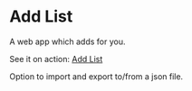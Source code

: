 # Add List

A web app which adds for you.

See it on action: [Add List](https://vikcch.github.io/add-list/)

Option to import and export to/from a json file.
